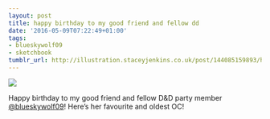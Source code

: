 ```yaml
---
layout: post
title: happy birthday to my good friend and fellow dd
date: '2016-05-09T07:22:49+01:00'
tags:
- blueskywolf09
- sketchbook
tumblr_url: http://illustration.staceyjenkins.co.uk/post/144085159893/happy-birthday-to-my-good-friend-and-fellow-dd
---
```

 ![](/tumblr_files/tumblr_o6vl5pd9r71v28ub8o1_1280.jpg)  

Happy birthday to my good friend and fellow D&D party member [@blueskywolf09](https://tmblr.co/mb4a49jMHxQuOxJdLi28O7A)! Here’s her favourite and oldest OC!

